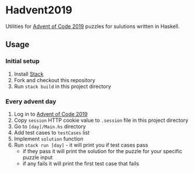 # Hadvent2019

Utilities for [Advent of Code 2019](https://adventofcode.com/2019) puzzles for sulutions written in Haskell.

## Usage

### Initial setup

1. Install [Stack](https://docs.haskellstack.org/en/stable/README/)
1. Fork and checkout this repository
1. Run `stack build` in this project directory

### Every advent day

1. Log in to [Advent of Code 2019](https://adventofcode.com/2019)
1. Copy `session` HTTP cookie value to `.session` file in this project directory
1. Go to `[day]/Main.hs` directory
1. Add test cases to `testCases` list
1. Implement `solution` function
1. Run `stack run [day]` - it will print you if test cases pass
    * if they pass it will print the solution for the puzzle for your specific puzzle input
    * if any fails it will print the first test case that fails
